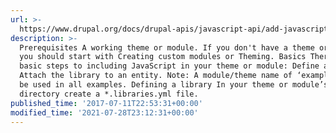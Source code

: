 ```yaml
---
url: >-
  https://www.drupal.org/docs/drupal-apis/javascript-api/add-javascript-to-your-theme-or-module
description: >-
  Prerequisites A working theme or module. If you don't have a theme or module,
  you should start with Creating custom modules or Theming. Basics There are two
  basic steps to including JavaScript in your theme or module: Define a library
  Attach the library to an entity. Note: A module/theme name of ‘example’ will
  be used in all examples. Defining a library In your theme or module’s root
  directory create a *.libraries.yml file.
published_time: '2017-07-11T22:53:31+00:00'
modified_time: '2021-07-28T23:12:31+00:00'
---
```


